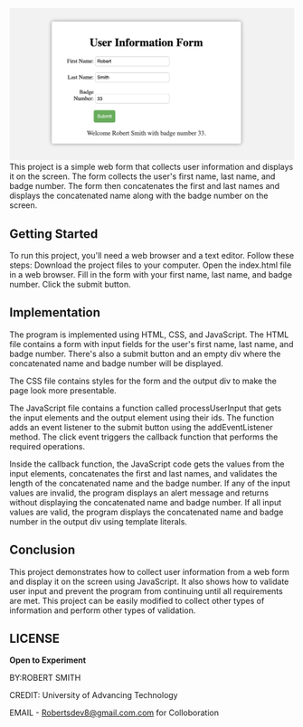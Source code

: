 
![](pics/user.png)
This project is a simple web form that collects user information and displays it on the screen. The form collects the user's first name, last name, and badge number. The form then concatenates the first and last names and displays the concatenated name along with the badge number on the screen.

## Getting Started
To run this project, you'll need a web browser and a text editor. Follow these steps:
Download the project files to your computer.
Open the index.html file in a web browser.
Fill in the form with your first name, last name, and badge number.
Click the submit button.


## Implementation

The program is implemented using HTML, CSS, and JavaScript. The HTML file contains a form with input fields for the user's first name, last name, and badge number. There's also a submit button and an empty div where the concatenated name and badge number will be displayed.

The CSS file contains styles for the form and the output div to make the page look more presentable.

The JavaScript file contains a function called processUserInput that gets the input elements and the output element using their ids. The function adds an event listener to the submit button using the addEventListener method. The click event triggers the callback function that performs the required operations.

Inside the callback function, the JavaScript code gets the values from the input elements, concatenates the first and last names, and validates the length of the concatenated name and the badge number. If any of the input values are invalid, the program displays an alert message and returns without displaying the concatenated name and badge number. If all input values are valid, the program displays the concatenated name and badge number in the output div using template literals.

## Conclusion
This project demonstrates how to collect user information from a web form and display it on the screen using JavaScript. It also shows how to validate user input and prevent the program from continuing until all requirements are met. This project can be easily modified to collect other types of information and perform other types of validation.


## LICENSE
**Open to Experiment**

BY:ROBERT SMITH

CREDIT: University of Advancing Technology

EMAIL - Robertsdev8@gmail.com.com for Colloboration 